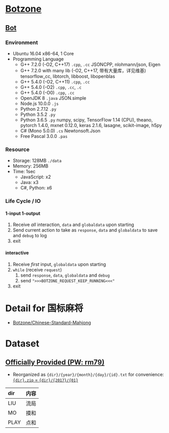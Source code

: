 # [Botzone](https://wiki.botzone.org.cn/index.php?title=%E9%A6%96%E9%A1%B5)
## [Bot](https://wiki.botzone.org.cn/index.php?title=Bot)
### Environment
* Ubuntu 16.04 x86-64, 1 Core
* Programming Language
    * G++ 7.2.0 (-O2, C++17) `.cpp`, `.cc` JSONCPP, nlohmann/json, Eigen
    * G++ 7.2.0 with many lib (-O2, C++17, 带有大量库，详见维基) tensorflow_cc, libtorch, libboost, libopenblas
    * G++ 5.4.0 (-O2, C++11) `.cpp`, `.cc`
    * G++ 5.4.0 (-O2) `.cpp`, `.cc`, `.c`
    * G++ 5.4.0 (-O0) `.cpp`, `.cc`
    * OpenJDK 8 `.java` JSON.simple
    * Node.js 10.0.0 `.js`
    * Python 2.7.12 `.py`
    * Python 3.5.2 `.py`
    * Python 3.6.5 `.py` numpy, scipy, TensorFlow 1.14 (CPU), theano, pytorch 1.4.0, mxnet 0.12.0, keras 2.1.6, lasagne, scikit-image, h5py
    * C# (Mono 5.0.0) `.cs` Newtonsoft.Json
    * Free Pascal 3.0.0 `.pas`

### Resource
* Storage: 128MB `./data`
* Memory: 256MB
* Time: 1sec
    * JavaScript: x2
    * Java: x3
    * C#, Python: x6

### Life Cycle / IO
#### 1-input 1-output
1. Receive *all* interaction, `data` and `globaldata` upon starting
2. Send current action to take as `response`, `data` and `globaldata` to save and `debug` to log
3. exit

#### interactive
1. Receive *first* input, `globaldata` upon starting
2. `while` (receive `request`)
    1. send `response`, `data`, `globaldata` and `debug`
    2. send `">>>BOTZONE_REQUEST_KEEP_RUNNING<<<"`
3. exit

# Detail for 国标麻将
* [Botzone/Chinese-Standard-Mahjong](https://wiki.botzone.org.cn/index.php?title=Chinese-Standard-Mahjong)

# Dataset
## [Officially Provided (PW: rm79)](https://pan.baidu.com/s/1vXzYUsRBNpH245SQku0b3A)
* Reorganized as `{dir}/{year}/{month}/{day}/{id}.txt` for convenience: [`{dir}.zip` = `{dir}/{2017}/{01}`](https://1drv.ms/u/s!AqFAE2dFxukCgrIubIwOJ2cEb3BMCQ?e=0lDJdd)

dir|内容
:--|:--
LIU|流局
MO|摸和
PLAY|点和
